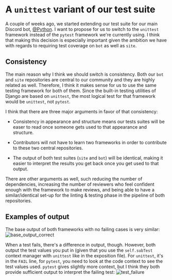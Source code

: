 # A `unittest` variant of our test suite

A couple of weeks ago, we started extending our test suite for our main Discord bot, [@Python](https://github.com/python-discord/bot). I want to propose for us to switch to the `unittest` framework instead of the `pytest` framework we're currently using. I think that making this decision is especially important given the ambition we have with regards to requiring test coverage on `bot` as well as `site`.


## Consistency

The main reason why I think we should switch is consistency. Both our `bot` and `site` repositories are central to our community and they are highly related as well. Therefore, I think it makes sense for us to use the same testing framework for both of them. Since the built-in testing utilities of Django are based on `unittest`, the most logical test for that framework would be `unittest`, not `pytest`.

I think that there are three major arguments in favor of that consistency:

- Consistency in appearance and structure means our tests suites will be easer to read once someone gets used to that appearance and structure.

- Contributors will not have to learn two frameworks in order to contribute to these two central repositories.

- The output of both test suites (`site` and `bot`) will be identical, making it easier to interpret the results you get back once you get used to that output.

There are other arguments as well, such reducing the number of dependencies, increasing the number of reviewers who feel confident enough with the framework to make reviews, and being able to have a similar/identical set-up for the linting & testing phase in the pipeline of both repositories.

## Examples of output

The base output of both frameworks with no failing cases is very similar:
![base_output_correct](https://user-images.githubusercontent.com/33516116/65990999-efb9db00-e48c-11e9-80aa-0d6ebe93798b.png)

When a test fails, there's a difference in output, though. However, both output the test values you put in (given that you use the `self.subTest` context manager with `unittest` like in the exposition file). For `unittest`, it's in the `FAIL` line, for `pytest`, you need to look at the code context to see the test values used. `pytest` gives slightly more context, but I think they both provide sufficient output to interpret the failing test:
![test_failure](https://user-images.githubusercontent.com/33516116/65990997-efb9db00-e48c-11e9-87ec-1e48bd1f2338.png)


